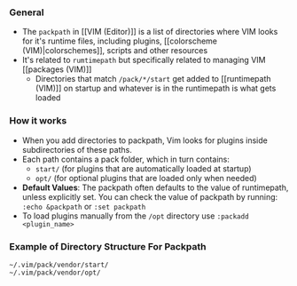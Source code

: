 ### General
- The `packpath` in [[VIM (Editor)]] is a list of directories where VIM looks for it's runtime files, including plugins, [[colorscheme (VIM)|colorschemes]], scripts and other resources
- It's related to `rumtimepath` but specifically related to managing VIM [[packages (VIM)]]
	- Directories that match `/pack/*/start` get added to [[runtimepath (VIM)]] on startup and whatever is in the  runtimepath is what gets loaded

### How it works
- When you add directories to packpath, Vim looks for plugins inside subdirectories of these paths. 
- Each path contains a pack folder, which in turn contains:
	- `start/` (for plugins that are automatically loaded at startup)
	- `opt/` (for optional plugins that are loaded only when needed)
- **Default Values**: The packpath often defaults to the value of runtimepath, unless explicitly set. You can check the value of packpath by running: `:echo &packpath` or `:set packpath`
- To load plugins manually from the `/opt` directory use `:packadd <plugin_name>`

### Example of Directory Structure For Packpath
```
~/.vim/pack/vendor/start/
~/.vim/pack/vendor/opt/
```